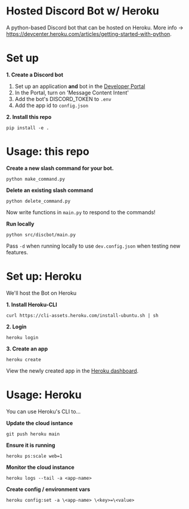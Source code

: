 # Hosted Discord Bot w/ Heroku

A python-based Discord bot that can be hosted on Heroku.
More info -> https://devcenter.heroku.com/articles/getting-started-with-python.

# Set up

**1. Create a Discord bot**

1. Set up an application **and** bot in the [Developer Portal](https://discord.com/developers/applications
)
2. In the Portal, turn on 'Message Content Intent'
3. Add the bot's DISCORD_TOKEN to `.env`
4. Add the app id to `config.json`

**2. Install this repo**

`pip install -e .`


# Usage: this repo

**Create a new slash command for your bot.**

`python make_command.py`

**Delete an existing slash command**

`python delete_command.py`

Now write functions in `main.py` to respond to the commands!

**Run locally**

`python src/discbot/main.py`

Pass `-d` when running locally to use `dev.config.json` when testing new features.

# Set up: Heroku
We'll host the Bot on Heroku

**1. Install Heroku-CLI**

`curl https://cli-assets.heroku.com/install-ubuntu.sh | sh`

**2. Login**

`heroku login`

**3. Create an app**

`heroku create`

View the newly created app in the [Heroku dashboard](https://dashboard.heroku.com).


# Usage: Heroku
You can use Heroku's CLI to...

**Update the cloud isntance**

`git push heroku main`

**Ensure it is running**

`heroku ps:scale web=1`

**Monitor the cloud instance**

`heroku logs --tail -a <app-name>`

**Create config / environment vars**

`heroku config:set -a \<app-name> \<key>=\<value>`
